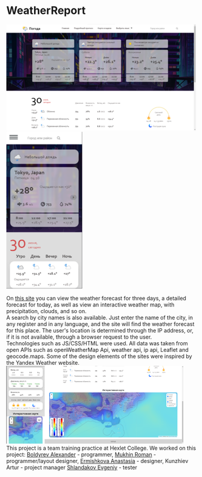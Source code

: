 # WeatherReport
<img src="screenshots/image.png" alt="drawing" style="width:500px;"/>     <img src="screenshots/image-2.png" alt="drawing" style="width:200px;"/><br>

On <a href='https://alexandrsperansky.github.io/WeatherReport/'>this site</a> you can view the weather forecast for three days, a detailed forecast for today, as well as view an interactive weather map, with precipitation, clouds, and so on. <br>
A search by city names is also available. Just enter the name of the city, in any register and in any language, and the site will find the weather forecast for this place. The user's location is determined through the IP address, or, if it is not available, through a browser request to the user.<br>
Technologies such as JS/CSS/HTML were used. All data was taken from open APIs such as openWeatherMap Api, weather api, ip api, Leaflet and geocode.maps. Some of the design elements of the sites were inspired by the Yandex Weather website.<br>
<img src="screenshots/image-3.png" alt="drawing" style="width:101px;"/><img src="screenshots/image-1.png" alt="drawing" style="width:366px;"/><br>
This project is a team training practice at Hexlet College. We worked on this project: <a href='https://github.com/AlexandrSperansky' taregt='_blank'>Boldyrev Alexander</a> - programmer, <a href='https://github.com/mkh1n' target='_blank'>Mukhin Roman</a> - programmer/layout designer, <a href='https://github.com/Larkns' target='_blank'>Ermishkova Anastasia</a> - designer, Kunzhiev Artur - project manager
<a href='https://github.com/H3nt3r' target='_blank'>Shlandakov Evgeniy</a>  - tester
